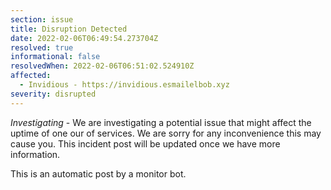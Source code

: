 ```yaml
---
section: issue
title: Disruption Detected
date: 2022-02-06T06:49:54.273704Z
resolved: true
informational: false
resolvedWhen: 2022-02-06T06:51:02.524910Z
affected:
  - Invidious - https://invidious.esmailelbob.xyz
severity: disrupted
---
```

*Investigating* - We are investigating a potential issue that might affect the uptime of one our of services. We are sorry for any inconvenience this may cause you. This incident post will be updated once we have more information.

This is an automatic post by a monitor bot.
        